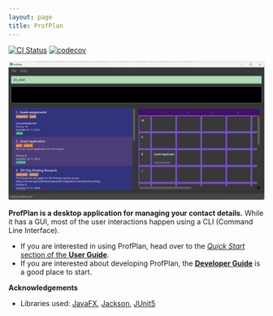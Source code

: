 ```yaml
---
layout: page
title: ProfPlan
---
```


[![CI Status](https://github.com/se-edu/addressbook-level3/workflows/Java%20CI/badge.svg)](https://github.com/se-edu/addressbook-level3/actions)
[![codecov](https://codecov.io/gh/se-edu/addressbook-level3/branch/master/graph/badge.svg)](https://codecov.io/gh/se-edu/addressbook-level3)

![Ui](images/Ui.png)

**ProfPlan is a desktop application for managing your contact details.** While it has a GUI, most of the user interactions
happen using a CLI (Command Line Interface).

* If you are interested in using ProfPlan, head over to the [_Quick Start_ section of the **User Guide**](UserGuide.html#quick-start).
* If you are interested about developing ProfPlan, the [**Developer Guide**](DeveloperGuide.html) is a good place to start.


**Acknowledgements**

* Libraries used: [JavaFX](https://openjfx.io/), [Jackson](https://github.com/FasterXML/jackson), [JUnit5](https://github.com/junit-team/junit5)
